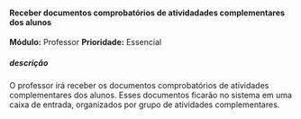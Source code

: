 #### Receber documentos comprobatórios de atividadades complementares dos alunos
**Módulo:** Professor
**Prioridade:** Essencial
##### descrição
O professor irá receber os documentos comprobatórios de atividades complementares dos alunos. Esses documentos ficarão no sistema em uma caixa de entrada, organizados por grupo de atividades complementares. 

